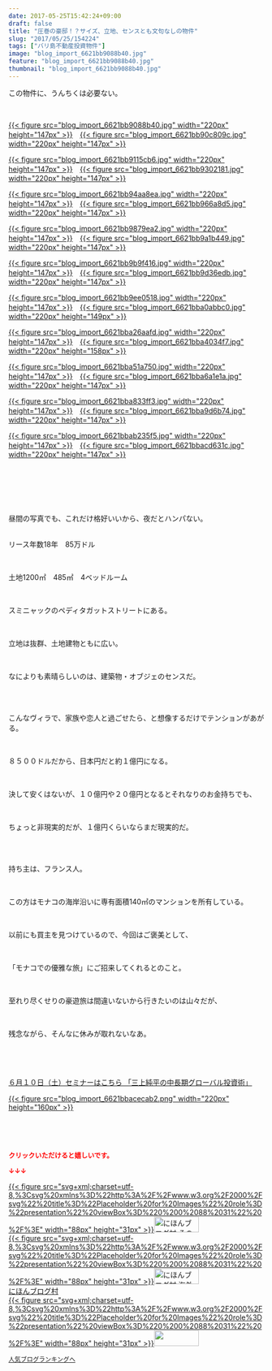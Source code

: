 ```yaml
---
date: 2017-05-25T15:42:24+09:00
draft: false
title: "圧巻の豪邸！？サイズ、立地、センスとも文句なしの物件"
slug: "2017/05/25/154224"
tags: ["バリ島不動産投資物件"]
image: "blog_import_6621bb9088b40.jpg"
feature: "blog_import_6621bb9088b40.jpg"
thumbnail: "blog_import_6621bb9088b40.jpg"
---
```

<p>この物件に、うんちくは必要ない。</p><p> </p><p><a href="blog_import_6621bb9088b40.jpg">{{< figure src="blog_import_6621bb9088b40.jpg" width="220px" height="147px" >}}</a>　<a href="blog_import_6621bb90c809c.jpg">{{< figure src="blog_import_6621bb90c809c.jpg" width="220px" height="147px" >}}</a></p><p><a href="blog_import_6621bb9115cb6.jpg">{{< figure src="blog_import_6621bb9115cb6.jpg" width="220px" height="147px" >}}</a>　<a href="blog_import_6621bb9302181.jpg">{{< figure src="blog_import_6621bb9302181.jpg" width="220px" height="147px" >}}</a></p><p><a href="blog_import_6621bb94aa8ea.jpg">{{< figure src="blog_import_6621bb94aa8ea.jpg" width="220px" height="147px" >}}</a>　<a href="blog_import_6621bb966a8d5.jpg">{{< figure src="blog_import_6621bb966a8d5.jpg" width="220px" height="147px" >}}</a></p><p><a href="blog_import_6621bb9879ea2.jpg">{{< figure src="blog_import_6621bb9879ea2.jpg" width="220px" height="147px" >}}</a>　<a href="blog_import_6621bb9a1b449.jpg">{{< figure src="blog_import_6621bb9a1b449.jpg" width="220px" height="147px" >}}</a></p><p><a href="blog_import_6621bb9b9f416.jpg">{{< figure src="blog_import_6621bb9b9f416.jpg" width="220px" height="147px" >}}</a>　<a href="blog_import_6621bb9d36edb.jpg">{{< figure src="blog_import_6621bb9d36edb.jpg" width="220px" height="147px" >}}</a></p><p><a href="blog_import_6621bb9ee0518.jpg">{{< figure src="blog_import_6621bb9ee0518.jpg" width="220px" height="147px" >}}</a>　<a href="blog_import_6621bba0abbc0.jpg">{{< figure src="blog_import_6621bba0abbc0.jpg" width="220px" height="149px" >}}</a></p><p><a href="blog_import_6621bba26aafd.jpg">{{< figure src="blog_import_6621bba26aafd.jpg" width="220px" height="147px" >}}</a>　<a href="blog_import_6621bba4034f7.jpg">{{< figure src="blog_import_6621bba4034f7.jpg" width="220px" height="158px" >}}</a></p><p><a href="blog_import_6621bba51a750.jpg">{{< figure src="blog_import_6621bba51a750.jpg" width="220px" height="147px" >}}</a>　<a href="blog_import_6621bba6a1e1a.jpg">{{< figure src="blog_import_6621bba6a1e1a.jpg" width="220px" height="147px" >}}</a></p><p><a href="blog_import_6621bba833ff3.jpg">{{< figure src="blog_import_6621bba833ff3.jpg" width="220px" height="147px" >}}</a>　<a href="blog_import_6621bba9d6b74.jpg">{{< figure src="blog_import_6621bba9d6b74.jpg" width="220px" height="147px" >}}</a></p><p><a href="blog_import_6621bbab235f5.jpg">{{< figure src="blog_import_6621bbab235f5.jpg" width="220px" height="147px" >}}</a>　<a href="blog_import_6621bbacd631c.jpg">{{< figure src="blog_import_6621bbacd631c.jpg" width="220px" height="147px" >}}</a></p><p> </p><p> </p><p> </p><p>昼間の写真でも、これだけ格好いいから、夜だとハンパない。</p><p><br/>リース年数18年　85万ドル</p><p> </p><p>土地1200㎡　485㎡　4ベッドルーム</p><p> </p><p>スミニャックのペディタガットストリートにある。</p><p> </p><p>立地は抜群、土地建物ともに広い。</p><p> </p><p>なによりも素晴らしいのは、建築物・オブジェのセンスだ。</p><p> </p><p><br/>こんなヴィラで、家族や恋人と過ごせたら、と想像するだけでテンションがあがる。</p><p> </p><p>８５００ドルだから、日本円だと約１億円になる。</p><p> </p><p>決して安くはないが、１０億円や２０億円となるとそれなりのお金持ちでも、</p><p> </p><p>ちょっと非現実的だが、１億円くらいならまだ現実的だ。</p><p> </p><p><br/>持ち主は、フランス人。</p><p> </p><p>この方はモナコの海岸沿いに専有面積140㎡のマンションを所有している。</p><p> </p><p>以前にも買主を見つけているので、今回はご褒美として、</p><p> </p><p>「モナコでの優雅な旅」にご招来してくれるとのこと。</p><p> </p><p>至れり尽くせりの豪遊旅は間違いないから行きたいのは山々だが、</p><p> </p><p>残念ながら、そんなに休みが取れないなあ。</p><p> </p><p> </p><p><a href="10_ek" target="_blank">６月１０日（土）セミナーはこちら 「三上純平の中長期グローバル投資術」</a></p><p><a href="10_ek" target="_blank">{{< figure src="blog_import_6621bbacecab2.png" width="220px" height="160px" >}}</a></p><p> </p><p> </p><p><font color="#ff0000" size="2"><strong>クリックいただけると嬉しいです。</strong></font></p><p><font color="#ff0000" size="2"><strong>↓↓↓</strong></font></p><p><a href="ranking.html?p_cid=01260127" id="&amp;blogmura_banner" target="_blank">{{< figure src="svg+xml;charset=utf-8,%3Csvg%20xmlns%3D%22http%3A%2F%2Fwww.w3.org%2F2000%2Fsvg%22%20title%3D%22Placeholder%20for%20Images%22%20role%3D%22presentation%22%20viewBox%3D%220%200%2088%2031%22%20%2F%3E" width="88px" height="31px" >}}<noscript><img alt="にほんブログ村 その他生活ブログ 不動産投資へ" border="0" height="31" src="//life.blogmura.com/hudousantoushi/img/hudousantoushi88_31.gif" width="88"></noscript></a><br/><a href="ranking.html?p_cid=01260127" target="_blank">{{< figure src="svg+xml;charset=utf-8,%3Csvg%20xmlns%3D%22http%3A%2F%2Fwww.w3.org%2F2000%2Fsvg%22%20title%3D%22Placeholder%20for%20Images%22%20role%3D%22presentation%22%20viewBox%3D%220%200%2088%2031%22%20%2F%3E" width="88px" height="31px" >}}<noscript><img alt="にほんブログ村 海外生活ブログ バリ島情報へ" border="0" height="31" src="https://img-proxy.blog-video.jp/images?url=http%3A%2F%2Foverseas.blogmura.com%2Fbali%2Fimg%2Fbali88_31.gif" width="88"></noscript></a><br/><a href="ranking.html?p_cid=01260127" target="_blank">にほんブログ村</a><br/><a href="link.php?1804582" title="人気ブログランキングへ">{{< figure src="svg+xml;charset=utf-8,%3Csvg%20xmlns%3D%22http%3A%2F%2Fwww.w3.org%2F2000%2Fsvg%22%20title%3D%22Placeholder%20for%20Images%22%20role%3D%22presentation%22%20viewBox%3D%220%200%2088%2031%22%20%2F%3E" width="88px" height="31px" >}}<noscript><img border="0" height="31" src="https://blog.with2.net/img/banner/banner_22.gif" width="88"></noscript></a></p><p><a href="link.php?1804582" style="font-size: 12px;">人気ブログランキングへ</a></p>

